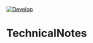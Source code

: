 [![Develop](https://img.shields.io/travis/stardisblue/TechnicalNotes.svg?style=flat-square)](https://travis-ci.org/stardisblue/TechnicalNotes)

# TechnicalNotes

